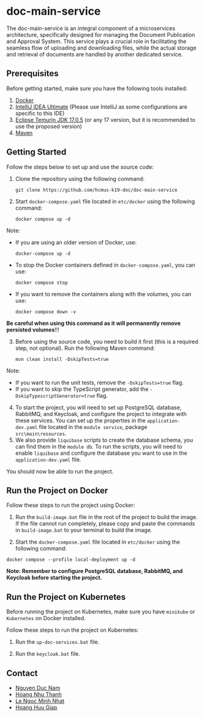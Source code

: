 # doc-main-service

The doc-main-service is an integral component of a microservices architecture, specifically designed for managing the Document Publication and Approval System.
This service plays a crucial role in facilitating the seamless flow of uploading and downloading files, while the actual storage and retrieval of documents are handled by another dedicated service.

## Prerequisites

Before getting started, make sure you have the following tools installed:

1. [Docker](https://www.docker.com/)
2. [IntelliJ IDEA Ultimate](https://www.jetbrains.com/idea/) (Please use IntelliJ as some configurations are specific to this IDE)
3. [Eclipse Temurin JDK 17.0.5](https://adoptium.net/releases.html?variant=openjdk17&jvmVariant=hotspot) (or any 17 version, but it is recommended to use the proposed version)
4. [Maven](https://maven.apache.org/)

## Getting Started

Follow the steps below to set up and use the source code:

1. Clone the repository using the following command: 
    ```
    git clone https://github.com/hcmus-k19-doc/doc-main-service
    ```
2. Start `docker-compose.yaml` file located in `etc/docker` using the following command:
    ```
    docker compose up -d
    ```

Note:
- If you are using an older version of Docker, use:
    ```
    docker-compose up -d
    ```
- To stop the Docker containers defined in `docker-compose.yaml`, you can use:
  ```
  docker compose stop
  ```
- If you want to remove the containers along with the volumes, you can use:
  ```
  docker compose down -v
  ```
**Be careful when using this command as it will permanently remove persisted volumes**!!!

3. Before using the source code, you need to build it first (this is a required step, not optional). Run the following Maven command:
    ```
    mvn clean install -DskipTests=true
    ```
Note:
- If you want to run the unit tests, remove the `-DskipTests=true` flag.
- If you want to skip the TypeScript generator, add the `-DskipTypescriptGenerator=true` flag.

4. To start the project, you will need to set up PostgreSQL database, RabbitMQ, and Keycloak, and configure the project to integrate with these services. You can set up the properties in the `application-dev.yaml` file located in the `module service`, package `src\main\resources`.
5. We also provide `liquibase` scripts to create the database schema, you can find them in the `module db`.
To run the scripts, you will need to enable `liquibase` and configure the database you want to use in the `application-dev.yaml` file.

You should now be able to run the project.

## Run the Project on Docker

Follow these steps to run the project using Docker:

1. Run the `build-image.bat` file in the root of the project to build the image. If the file cannot run completely, please copy and paste the commands in `build-image.bat` to your terminal to build the image.

2. Start the `docker-compose.yaml` file located in `etc/docker` using the following command:
```
docker compose --profile local-deployment up -d
```

**Note: Remember to configure PostgreSQL database, RabbitMQ, and Keycloak before starting the project.**

## Run the Project on Kubernetes

Before running the project on Kubernetes, make sure you have `minikube` or `Kubernetes` on Docker installed.

Follow these steps to run the project on Kubernetes:

1. Run the `up-doc-services.bat` file.

2. Run the `keycloak.bat` file.

## Contact
- [Nguyen Duc Nam](https://github.com/namworkmc)
- [Hoang Nhu Thanh](https://github.com/thanhhoang4869)
- [Le Ngoc Minh Nhat](https://github.com/minhnhat02122001)
- [Hoang Huu Giap](https://github.com/hhgiap241)
